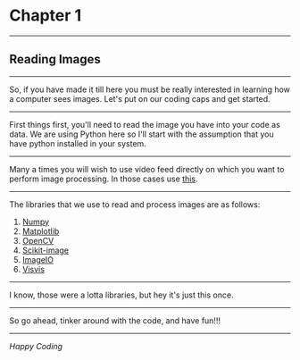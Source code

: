 # Chapter 1 #
- - - -

## Reading Images ##

- - - -
So, if you have made it till here you must be really interested in learning how a computer sees images. Let's put on our coding caps and get started. 
- - - -
First things first, you'll need to read the image you have into your code as data. We are using Python here so I'll start with the assumption that you have python installed in your system.
- - - -
Many a times you will wish to use video feed directly on which you want to perform image processing. In those cases use [this](https://github.com/ayulockin/Introduction-to-Image-Processing/blob/master/reading_images/read_images_video.py).
- - - - 

The libraries that we use to read and process images are as follows:

1. [Numpy](https://pypi.org/project/numpy/)
2. [Matplotlib](https://pypi.org/project/matplotlib/)
3. [OpenCV](https://pypi.org/project/opencv-python/)
4. [Scikit-image](https://pypi.org/project/scikit-image/)
5. [ImageIO](https://pypi.org/project/imageio/)
6. [Visvis](https://pypi.org/project/visvis/)
- - - -
I know, those were a lotta libraries, but hey it's just this once.
- - - -
So go ahead, tinker around with the code, and have fun!!!
- - - -

*Happy Coding*
